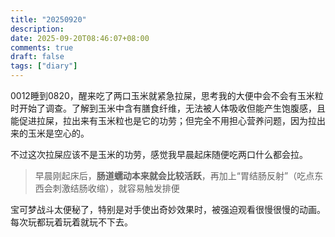 ```yaml
---
title: "20250920"
description: 
date: 2025-09-20T08:46:07+08:00
comments: true
draft: false
tags: ["diary"]
---
```

0012睡到0820，醒来吃了两口玉米就紧急拉屎，思考我的大便中会不会有玉米粒时开始了调查。了解到玉米中含有膳食纤维，无法被人体吸收但能产生饱腹感，且能促进拉屎，拉出来有玉米粒也是它的功劳；但完全不用担心营养问题，因为拉出来的玉米是空心的。

不过这次拉屎应该不是玉米的功劳，感觉我早晨起床随便吃两口什么都会拉。

> 早晨刚起床后，**肠道蠕动本来就会比较活跃**，再加上“胃结肠反射”（吃点东西会刺激结肠收缩），就容易触发排便

宝可梦战斗太便秘了，特别是对手使出奇妙效果时，被强迫观看很慢很慢的动画。每次玩都玩着玩着就玩不下去。

